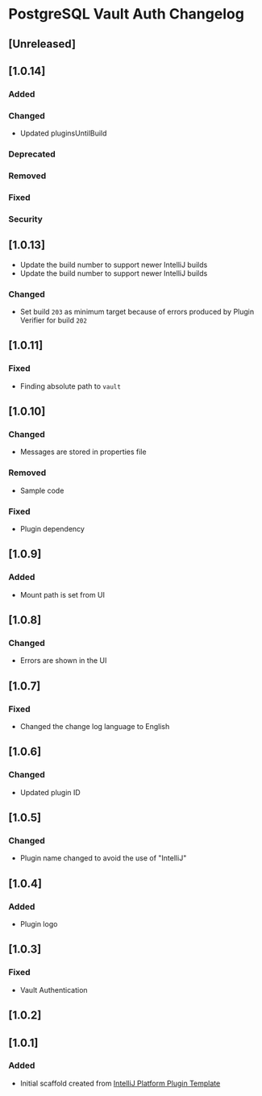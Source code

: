 <!-- Keep a Changelog guide -> https://keepachangelog.com -->

# PostgreSQL Vault Auth Changelog

## [Unreleased]

## [1.0.14]
### Added

### Changed
- Updated pluginsUntilBuild

### Deprecated

### Removed

### Fixed

### Security

## [1.0.13]
- Update the build number to support newer IntelliJ builds
- Update the build number to support newer IntelliJ builds

### Changed
- Set build `203` as minimum target because of errors produced by Plugin Verifier for build `202`

## [1.0.11]
### Fixed
- Finding absolute path to `vault`

## [1.0.10]
### Changed
- Messages are stored in properties file

### Removed
- Sample code

### Fixed
- Plugin dependency

## [1.0.9]
### Added
- Mount path is set from UI

## [1.0.8]
### Changed
- Errors are shown in the UI

## [1.0.7]
### Fixed
- Changed the change log language to English

## [1.0.6]
### Changed
- Updated plugin ID

## [1.0.5]
### Changed
- Plugin name changed to avoid the use of "IntelliJ"

## [1.0.4]
### Added
- Plugin logo

## [1.0.3]
### Fixed
- Vault Authentication

## [1.0.2]

## [1.0.1]
### Added
- Initial scaffold created from [IntelliJ Platform Plugin Template](https://github.com/JetBrains/intellij-platform-plugin-template)